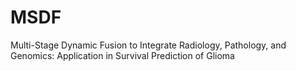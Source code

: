 # MSDF
Multi-Stage Dynamic Fusion to Integrate Radiology, Pathology, and Genomics: Application in Survival Prediction of Glioma
